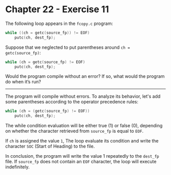 # Chapter 22 - Exercise 11

The following loop appears in the `fcopy.c` program:

```C
while ((ch = getc(source_fp)) != EOF)
    putc(ch, dest_fp);
```

Suppose that we neglected to put parentheses around `ch = getc(source_fp)`: 

```C
while (ch = getc(source_fp) != EOF)
    putc(ch, dest_fp);
```

Would the program compile without an error? If so, what would the program do
when it’s run?


---

The program will compile without errors.  To analyze its behavior, let's add
some parentheses according to the operator precedence rules:

```C
while (ch = (getc(source_fp) != EOF))
    putc(ch, dest_fp);
```

The while condition evaluation will be either true (1) or false (0), depending
on whether the character retrieved from `source_fp` is equal to `EOF`.

If `ch` is assigned the value `1`, The loop evaluate its condition and write the
character `SOC` (Start of Heading) to the file. 

In conclusion, the program will write the value 1 repeatedly to the `dest_fp`
file.  If `source_fp` does not contain an `EOF` character, the loop will execute
indefinitely.
